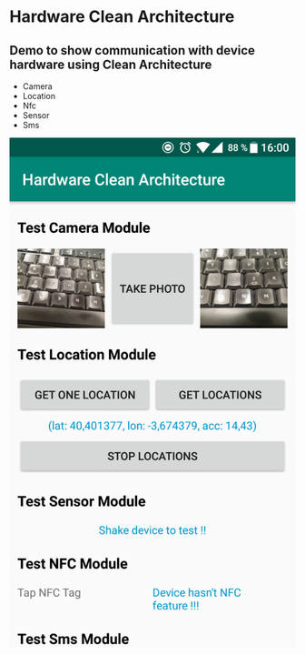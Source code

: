 # Hardware Clean Architecture
## Demo to show communication with device hardware using Clean Architecture
- Camera
- Location
- Nfc
- Sensor
- Sms

![alt text](./Screenshot_20190328-160007.png)


